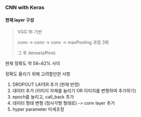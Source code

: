### CNN with Keras

#### 현재 layer 구성
>
> VGG 16 기반
> 
> conv -> conv -> conv -> maxPooling 과정 3회
> 
> 그 후 dense(affine)
>

현재 정확도 약 58~62% 사이

정확도 올리기 위해 고려할만한 사항
1. DROPOUT LAYER 추가 (현재 반영)
2. 데이터 추가 (이미지 자체를 늘리기 OR 이미지를 변형하여 추가하기)
3. epoch를 늘리고, call_back 추가
4. 데이터 형태 변형 (정사각형 형태로) -> conv layer 추가
5. hyper parameter 미세조정